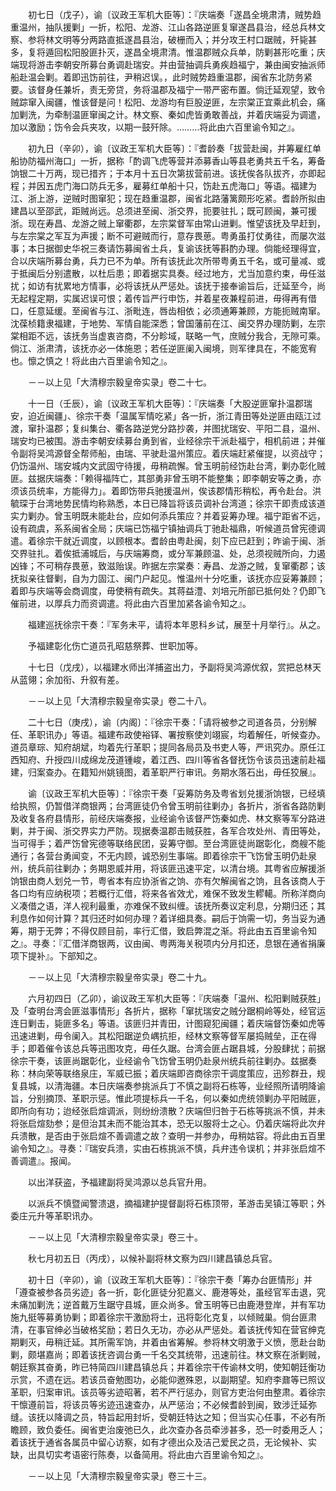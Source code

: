 <!-- { "loadSidebar": true } -->
　　初七日（戊子），谕〔议政王军机大臣等〕：『庆端奏「遂昌全境肃清，贼势趋重温州，抽队援剿」一折，松阳、龙游、江山各路逆匪复窜遂昌县治，经总兵林文察、参将林文明等分两路直抵遂昌县治，破栅而入；并分攻王村口踞贼，歼毙甚多，复将遁回松阳股匪扑灭，遂昌全境肃清。惟温郡贼众兵单，防剿甚形吃重；庆端现将游击李朝安所募台勇调赴瑞安。并由营抽调兵勇疾趋福宁，兼由闽安抽派师船赴温会剿。着即迅饬前往，尹稍迟误。，此时贼势趋重温郡，闽省东北防务紧要。该督身任兼圻，责无旁贷，务将温郡及福宁一带严密布置。倘迁延观望，致令贼踪窜入闽疆，惟该督是问！松阳、龙游均有巨股逆匪，左宗棠正宜乘此机会，痛加剿洗，为牵制温匪窜闽之计。林文察、秦如虎皆勇敢善战，并着庆端妥为调遣，加以激励；饬令会兵夹攻，以期一鼓歼除。………将此由六百里谕令知之』。

　　初九日（辛卯），谕〔议政王军机大臣等〕：『耆龄奏「拔营赴闽，并筹雇红单船协防福州海口」一折，据称「酌调飞虎等营并添募香山等县老勇共五千名，筹备饷银二十万两，现已措齐；于本月十五日次第拔营前进。该抚俟各队拔齐，亦即起程；并因五虎门海口防兵无多，雇募红单船十只，饬赴五虎海口」等语。福建为江、浙上游，逆贼时图窜犯；现在趋重温郡，闽省北路藩篱颇形吃紧。耆龄所拟由建昌以至邵武，距贼尚远。总须进至闽、浙交界，扼要驻扎；既可顾闽，兼可援浙。现在寿昌、龙游之贼上窜衢郡，左宗棠督军由常山进剿。惟望该抚及早赶到，与左宗棠之军互为声援；断不可避贼而行，意存畏葸。粤勇虽打仗勇往，而屡次滋事；本日据御史华祝三奏请饬募闽省土兵，复谕该抚等斟酌办理。倘能经理得宜，合以庆端所募台勇，兵力已不为单。所有该抚此次所带粤勇五千名，或可量减、或于抵闽后分别遣散，以杜后患；即着据实具奏。经过地方，尤当加意约束，毋任滋扰；如访有扰累地方情事，必将该抚从严惩处。该抚于接奉谕旨后，迁延至今，尚无起程定期，实属迟误可恨；着传旨严行申饬，并着星夜兼程前进，毋得再有借口，任意延缓。至闽省与江、浙毗连，唇齿相依；必须通筹兼顾，方能扼贼南窜。沈葆桢籍隶福建，于地势、军情自能深悉；曾国藩前在江、闽交界办理防剿，左宗棠相距不远，该抚务当虚衷咨商，不分畛域，联略一气，庶贼分我合，无隙可乘。倘江、浙肃清，该抚亦必一体施恩；若任逆匪阑入闽境，则军律具在，不能宽宥也。懔之慎之！将此由六百里谕令知之』。

　　－－以上见「大清穆宗毅皇帝实录」卷二十七。

　　十一日（壬辰），谕〔议政王军机大臣等〕：『庆端奏「大股逆匪窜扑温郡瑞安，迫近闽疆」、徐宗干奏「温属军情吃紧」各一折，浙江青田等处逆匪由瓯江过渡，窜扑温郡；复纠集台、衢各路逆党分路抄袭，并图扰瑞安、平阳二县，温州、瑞安均已被围。游击李朝安续募台勇到省，业经徐宗干派赴福宁，相机前进；并催令副将吴鸿源督全帮师船，由瑞、平驶赴温州策应。着庆端赶紧催提，以资战守；仍饬温州、瑞安城内文武固守待援，毋稍疏懈。曾玉明前经饬赴台湾，剿办彰化贼匪。兹据庆端奏：「赖得福阵亡，其部勇非曾玉明不能整集；即李朝安等之勇，亦须该员统率，方能得力」。着即饬带兵驰援温州，俟该郡情形稍松，再令赴台。洪毓琛于台湾地势民情均称熟悉，本日已降旨将该员调补台湾道；徐宗干即责成该道实力剿办。曾玉明既未能赴台，应如何添兵策应？并着妥筹办理。福宁距省不远，设有疏虞，系系闽省全局；庆端已饬福宁镇抽调兵丁驰赴福鼎，听候道员曾宪德调遣。着徐宗干就近调度，以顾根本。耆龄由粤赴闽，刻下应已赶到；昨谕于闽、浙交界驻扎。着俟抵浦城后，与庆端筹商，或分军兼顾温、处，总须视贼所向，力遏凶锋；不可稍存畏葸，致滋贻误。昨据左宗棠奏：寿昌、龙游之贼，复窜衢郡；该抚拟亲往督剿，自为力固江、闽门户起见。惟温州十分吃重，该抚亦应妥筹兼顾；着即与庆端等会商调度，毋使稍有疏失。其蒋益澧、刘培元所部已抵何处？仍即飞催前进，以厚兵力而资调遣。将此由六百里加紧各谕令知之』。

　　福建巡抚徐宗干奏：『军务未平，请将本年恩科乡试，展至十月举行』。从之。

　　予福建彰化伤亡道员孔昭慈祭葬、世职加等。

　　十七日（戊戌），以福建水师出洋捕盗出力，予副将吴鸿源优叙，赏把总林天从蓝翎；余加衔、升叙有差。

　　－－以上见「大清穆宗毅皇帝实录」卷二十八。

　　二十七日（庚戌），谕〔内阁〕：『徐宗干奏：「请将被参之司道各员，分别解任、革职讯办」等语。福建布政使裕铎、署按察使刘翊宸，均着解任，听候查办。道员章琮、知府胡斌，均着先行革职；提同各局员及书吏人等，严讯究办。原任江西知府、升授四川成绵龙茂道锺峻，着江西、四川等省各督抚饬令该员迅速前赴福建，归案查办。在籍知州姚镜图，着革职严行审讯。务期水落石出，毋任狡展』。

　　谕〔议政王军机大臣等〕：『徐宗干奏「妥筹防务及粤省划兑援浙饷银，已经填给执照，仍暂借洋商银两；台湾匪徒仍令曾玉明前往剿办」各折片，浙省各路防剿及收复各府县情形，前经庆端奏报，业经谕令该督严饬秦如虎、林文察等军分路进剿，并于闽、浙交界实力严防。现据奏温郡击贼获胜，各军合攻处州、青田等处，当可得手；着严饬曾宪德等联络民团，妥筹守御。至台湾匪徒尚踞彰化，商艘不能通行；各营台勇闻变，不无内顾，诚恐别生事端。即着徐宗干飞饬曾玉明仍赴泉州，统兵前往剿办；务期恩威并用，将该匪迅速平定，以清台境。其粤省应解援浙饷银由商人划兑一节，粤省本有应协浙省之饷、亦有欠解闽省之饷，且各该商人于各口均有应纳税项；若概行汇借，将来各省效尤，难保不致发生轇轕。所称洋商向义凑借之语，洋人视利最重，亦难保不致纠缠。该抚所奏议定利息，分期归还；其利息作如何计算？其归还时如何办理？着详细具奏。嗣后于饷需一切，务当妥为通筹，期于无弊；不得仅顾目前，率行汇借，致启弊混之渐。将此由五百里谕令知之』。寻奏：『汇借洋商银两，议由闽、粤两海关税项内分月扣还，息银在通省捐廉项下提补』。下部知之。

　　－－以上见「大清穆宗毅皇帝实录」卷二十九。

　　六月初四日（乙卯），谕议政王军机大臣等：『庆端奏「温州、松阳剿贼获胜」及「查明台湾会匪滋事情形」各折片，据称「窜扰瑞安之贼分踞桐岭等处，经官运连日剿击，毙匪多名」等语。该匪归并青田，计图窥犯闽疆；着庆端督饬秦如虎等迅速进剿，毋令阑入。其松阳踞逆负嵎抗拒，经林文察等督军屡捣贼垒，正在得手；即着催令该总兵等迅图攻克，毋任久踞。台湾会匪占踞县城，分股肆扰；前据徐宗干奏，该匪尚踞彰化，业经谕令飞饬曾玉明仍赴泉州统兵前往剿办。兹据奏称：林向荣等联络泉庄，军威已振；着庆端即咨商徐宗干调度策应，迅殄群丑，规复县城，以清海疆。本日庆端奏参挑派兵丁不慎之副将石栋等，业经照所请明降谕旨，分别摘顶、革职示惩。惟此项提标兵一千名，何以秦如虎统领剿办平阳贼匪，即所向有功；迨经张启煊调派，则纷纷溃散？庆端但归咎于石栋等挑派不慎，并未将张启煊劾参；是但治其未而不能治其本，恐无以服将士之心。仍着庆端将此次弁兵溃散，是否由于张启煊不善调遣之故？查明一并参办，毋稍姑容。将此由五百里谕令知之』。寻奏：『瑞安兵溃，实由石栋挑派不慎，兵弁违令误机；并非张启煊不善调遣』。报闻。

　　以出洋获盗，予福建副将吴鸿源以总兵官升用。

　　以派兵不慎暨闻警溃退，摘福建护提督副将石栋顶带，革游击吴镇江等职；外委庄元升等革职讯办。

　　－－以上见「大清穆宗毅皇帝实录」卷三十。

　　秋七月初五日（丙戌），以候补副将林文察为四川建昌镇总兵官。

　　初十日（辛卯），谕〔议政王军机大臣等〕：『徐宗干奏「筹办台匪情形」并「遵查被参各员劣迹」各一折，彰化匪徒分犯嘉义、鹿港等处，虽经官军击退，究未痛加剿洗；逆首戴万生踞守县城，匪众尚多。曾玉明等已由鹿港登岸，并有军功施九挺等募勇协剿；即着徐宗干激励将士，迅将彰化克复，以倾贼巢。倘台匪肃清，在事官绅必当破格奖励；若日久无功，亦必从严惩处。着该抚传知在营官绅克期剿灭，毋稍迁延。其所需军饷，并着由省筹解。参将林文明激于义愤，愿赴台助剿，颇堪嘉尚；即着该抚咨调台勇一千名交其统带，迅速前往。林文察在浙剿贼，朝廷察其奋勇，昨已特简四川建昌镇总兵；并着徐宗干传谕林文明，使知朝廷衡功示赏，不遗在远。若该员奋勉图功，必能仰邀殊恩，以副期望。知府李鼐等已照议革职，归案审讯。该员等劣迹昭著，若不严行惩办，则官方吏治何由整肃。着徐宗干懔遵前旨，将该员等劣迹迅速查办，从严惩治；不必候耆龄到闽，致涉迁延弥缝。该抚以降调之员，特旨起用封圻，受朝廷特达之知；但当实心任事，不必有所瞻顾，致负委任。闽省吏治废弛已久，此次查办各员牵涉甚多，恐一时委用乏人；着该抚于通省各属员中留心访察，如有才德出众及洁己爱民之员，无论候补、实缺，出具切实考语密行陈奏，以备简用。将此由六百里谕令知之』。

　　－－以上见「大清穆宗毅皇帝实录」卷三十三。

